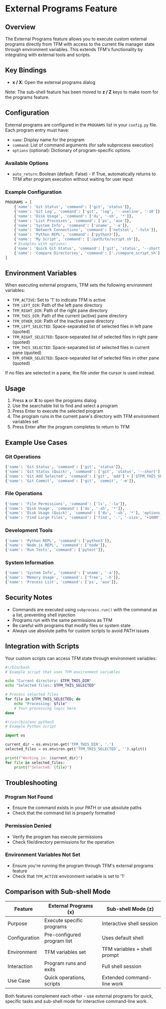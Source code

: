 # External Programs Feature

## Overview

The External Programs feature allows you to execute custom external programs directly from TFM with access to the current file manager state through environment variables. This extends TFM's functionality by integrating with external tools and scripts.

## Key Bindings

- **x / X**: Open the external programs dialog

Note: The sub-shell feature has been moved to **z / Z** keys to make room for the programs feature.

## Configuration

External programs are configured in the `PROGRAMS` list in your `config.py` file. Each program entry must have:

- `name`: Display name for the program
- `command`: List of command arguments (for safe subprocess execution)
- `options` (optional): Dictionary of program-specific options

### Available Options

- `auto_return`: Boolean (default: False) - If True, automatically returns to TFM after program execution without waiting for user input

### Example Configuration

```python
PROGRAMS = [
    {'name': 'Git Status', 'command': ['git', 'status']},
    {'name': 'Git Log', 'command': ['git', 'log', '--oneline', '-10']},
    {'name': 'Disk Usage', 'command': ['du', '-sh', '*']},
    {'name': 'List Processes', 'command': ['ps', 'aux']},
    {'name': 'System Info', 'command': ['uname', '-a']},
    {'name': 'Network Connections', 'command': ['netstat', '-tuln']},
    {'name': 'Python REPL', 'command': ['python3']},
    {'name': 'My Script', 'command': ['/path/to/script.sh']},
    # Examples with options:
    {'name': 'Quick Git Status', 'command': ['git', 'status', '--short'], 'options': {'auto_return': True}},
    {'name': 'Compare Directories', 'command': ['./compare_script.sh'], 'options': {'auto_return': True}},
]
```

## Environment Variables

When executing external programs, TFM sets the following environment variables:

- `TFM_ACTIVE`: Set to '1' to indicate TFM is active
- `TFM_LEFT_DIR`: Path of the left pane directory
- `TFM_RIGHT_DIR`: Path of the right pane directory  
- `TFM_THIS_DIR`: Path of the current (active) pane directory
- `TFM_OTHER_DIR`: Path of the inactive pane directory
- `TFM_LEFT_SELECTED`: Space-separated list of selected files in left pane (quoted)
- `TFM_RIGHT_SELECTED`: Space-separated list of selected files in right pane (quoted)
- `TFM_THIS_SELECTED`: Space-separated list of selected files in current pane (quoted)
- `TFM_OTHER_SELECTED`: Space-separated list of selected files in other pane (quoted)

If no files are selected in a pane, the file under the cursor is used instead.

## Usage

1. Press **x** or **X** to open the programs dialog
2. Use the searchable list to find and select a program
3. Press Enter to execute the selected program
4. The program runs in the current pane's directory with TFM environment variables set
5. Press Enter after the program completes to return to TFM

## Example Use Cases

### Git Operations
```python
{'name': 'Git Status', 'command': ['git', 'status']},
{'name': 'Git Status (Quick)', 'command': ['git', 'status', '--short'], 'options': {'auto_return': True}},
{'name': 'Git Add Selected', 'command': ['git', 'add'] + ['$TFM_THIS_SELECTED']},
{'name': 'Git Commit', 'command': ['git', 'commit', '-m']},
```

### File Operations
```python
{'name': 'File Permissions', 'command': ['ls', '-la']},
{'name': 'Disk Usage', 'command': ['du', '-sh', '*']},
{'name': 'Disk Usage (Quick)', 'command': ['du', '-sh', '*'], 'options': {'auto_return': True}},
{'name': 'Find Large Files', 'command': ['find', '.', '-size', '+100M']},
```

### Development Tools
```python
{'name': 'Python REPL', 'command': ['python3']},
{'name': 'Node.js REPL', 'command': ['node']},
{'name': 'Run Tests', 'command': ['pytest']},
```

### System Information
```python
{'name': 'System Info', 'command': ['uname', '-a']},
{'name': 'Memory Usage', 'command': ['free', '-h']},
{'name': 'Process List', 'command': ['ps', 'aux']},
```

## Security Notes

- Commands are executed using `subprocess.run()` with the command as a list, preventing shell injection
- Programs run with the same permissions as TFM
- Be careful with programs that modify files or system state
- Always use absolute paths for custom scripts to avoid PATH issues

## Integration with Scripts

Your custom scripts can access TFM state through environment variables:

```bash
#!/bin/bash
# Example script that uses TFM environment variables

echo "Current directory: $TFM_THIS_DIR"
echo "Selected files: $TFM_THIS_SELECTED"

# Process selected files
for file in $TFM_THIS_SELECTED; do
    echo "Processing: $file"
    # Your processing logic here
done
```

```python
#!/usr/bin/env python3
# Example Python script

import os

current_dir = os.environ.get('TFM_THIS_DIR', '.')
selected_files = os.environ.get('TFM_THIS_SELECTED', '').split()

print(f"Working in: {current_dir}")
for file in selected_files:
    print(f"Selected: {file}")
```

## Troubleshooting

### Program Not Found
- Ensure the command exists in your PATH or use absolute paths
- Check that the command list is properly formatted

### Permission Denied
- Verify the program has execute permissions
- Check file/directory permissions for the operation

### Environment Variables Not Set
- Ensure you're running the program through TFM's external programs feature
- Check that `TFM_ACTIVE` environment variable is set to '1'

## Comparison with Sub-shell Mode

| Feature | External Programs (x) | Sub-shell Mode (z) |
|---------|----------------------|-------------------|
| Purpose | Execute specific programs | Interactive shell session |
| Configuration | Pre-configured program list | Uses default shell |
| Environment | TFM variables set | TFM variables + shell prompt |
| Interaction | Program runs and exits | Full shell session |
| Use Case | Quick operations, scripts | Extended command-line work |

Both features complement each other - use external programs for quick, specific tasks and sub-shell mode for interactive command-line work.
